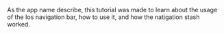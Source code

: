 As the app name describe, this tutorial was made to learn about the usage of the Ios navigation bar, how to use it, and how the natigation stash worked.
